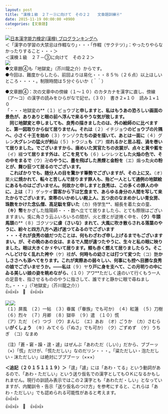 ```yaml
---
layout: post
title: "漢検１級　２７－③に向けて　その２２　　文章題訓練④"
date: 2015-11-19 00:00:00 +0900
categories: [文章題]
---
```


[![](/syuusyuu9701/assets/images/漢検１級-２７－③に向けて-その２２-文章題訓練④-br_c_3028_1.gif)](http://blog.with2.net/link.php?1659096:3028 "日本漢字能力検定(漢検) ブログランキングへ")[日本漢字能力検定(漢検) ブログランキングへ](http://blog.with2.net/link.php?1659096:3028)  
＜「漢字の学習の大禁忌は作輟なり」・・・「作輟（サクテツ）」：やったりやらなかったりすること・・・＞  
＜漢検１級　２７－③に向けて　その２２＞  
![](/syuusyuu9701/assets/images/漢検１級-２７－③に向けて-その２２-文章題訓練④-cfc4d133af9400982474646e103b11b4.jpg)  
●文章題④も「地獄変」（芥川龍之介）からです。  
●今回は、難度からしたら、前回よりは易化・・・８５％（２６点）以上ほしいところ・・・・。制限時間は５分ぐらいか（＾＾）  
  
●文章題④：次の文章中の傍線（１～１０）のカタカナを漢字に直し、傍線（ア～コ）の漢字の読みをひらがなで記せ。（３０）　書き２×１０　読み１×１０  
「・・・地獄変の**（１）ビョウブ**と申しますと、私はもうあの恐ろしい画面の景色が、ありありと眼の前へ浮んで来るやうな気が致します。  
　同じ地獄変と申しましても、良秀の描きましたのは、外の絵師のに比べますと、第一図取りから似て居りません。それは**（２）イチジョウ**のビョウブの片隅へ、小さく十王を始め**（３）ケンゾク**たちの姿を描いて、あとは一面に**（４）グレン**大グレンの猛火が剣山**（５）トウジュ**も**（ア）爛**れるかと思ふ程、渦を巻いて居りました。でございますから、唐めいた冥官たちの衣裳が、点々と黄や藍を**（イ）綴**つて居ります外は、どこを見ても**（６）レツレツ**とした火焔の色で、その中をまるで**（ウ）卍**のやうに、墨を飛ばした黒煙と金粉を**（エ）煽**った火の粉とが、舞ひ狂つて居るのでございます。  
　こればかりでも、随分人の目を驚かす筆勢でございますが、その上に又、**（オ）業火**に焼かれて、転々と苦しんで居ります罪人も、殆ど一人として通例の地獄絵にあるものはございません。何故かと申しますと良秀は、この多くの罪人の中に、上は**（７）ゲッケイ**雲客から下は乞食まで、あらゆる身分の人間を写して来たからでございます。束帯のいかめしい殿上人、五つ衣のなまめかしい青女房、珠数をかけた念仏僧、高足駄を穿いた**（カ）侍学生**、細長を着た女の童、**（キ）幣**をかざした陰陽師・・・数へ立てて居りましたら、とても際限はございますまい。兎に角さう云ふいろいろの間が、火と煙とが逆捲く中を、**（ク）牛頭馬頭**の**（８）ゴクソツ**に虐（さいな）まれて、大風に吹き散らされる落葉のやうに、紛々と四方八方へ逃げ迷つてゐるのでございます  
・・・それが良秀の娘だつたことは、何もわざわざ申し上げるまでもございますまい。が、その晩のあの女は、まるで人間が違つたやうに、生々と私の眼に映りました。眼は大きくかゞやいて居ります。頬も赤く燃えて居りましたらう。そこへしどけなく乱れた袴や**（ケ）袿**が、何時もの幼さとは打つて変つた**（コ）艶**かしささへも添へてをります。これが実際あの弱々しい、何事にも控へ目勝な良秀の娘でございませうか。――私は**（９）ヤ**り戸に身を支へて、この月明りの中にゐる美しい娘の姿を眺めながら、**（１０）アワ**ただしく遠のいて行くもう一人の足音を、指させるもののやうに指さして、誰ですと静かに眼で尋ねました。・・・」（「地獄変」（芥川龍之介））  
👍👍👍　🐑　👍👍👍  
  
![](/syuusyuu9701/assets/images/漢検１級-２７－③に向けて-その２２-文章題訓練④-71a0175e48c9cfbd89cb80fc09b37799.jpg)![](/syuusyuu9701/assets/images/漢検１級-２７－③に向けて-その２２-文章題訓練④-333349a71a9ac62dc5bfdd55448c791b.jpg)  
（１）屏風　（２）一帖　（３）眷属（「眷族」でも可か）　（４）紅蓮　（５）刀樹　（６）烈々　（７）月卿　（８）獄卒　（９）遣　（１０）慌  
（ア）ただ　（イ）つづ　（ウ）まんじ　（エ）あお　（オ）ごうか　（カ）さむらい**がくしょう**　（キ）みてぐら（「ぬさ」でも可か）　（ク）ごずめず　（ケ）うちぎ　（コ）なまめ  
  
（注）「蒼・窘・躁・遑・遽」はぜんぶ「あわただ（しい）」だから、ブブーッ（×）「慌」だけが、「慌ただしい」なのだリン・・・。「粱ただしい・泡ただしい・沫ただしい」は絶対にブブブーッ（×××）  
  
**＜追記（２０１５１１１９）＞**「遑」「遽」には「あわ・てる」という動詞があるので、「あわ・ただしい」という送り仮名での漢字としてもＯＫになるかもしれません。現行の訓読み表示ではこの２漢字とも「あわただ・しい」となっていますが、内閣訓令・告示「送り仮名のつけ方」を参考にすると、これらは「あわ・ただしい」でも認められる可能性があると考えます。  
👍👍👍  
👍👍👍　🐑　👍👍👍  
  